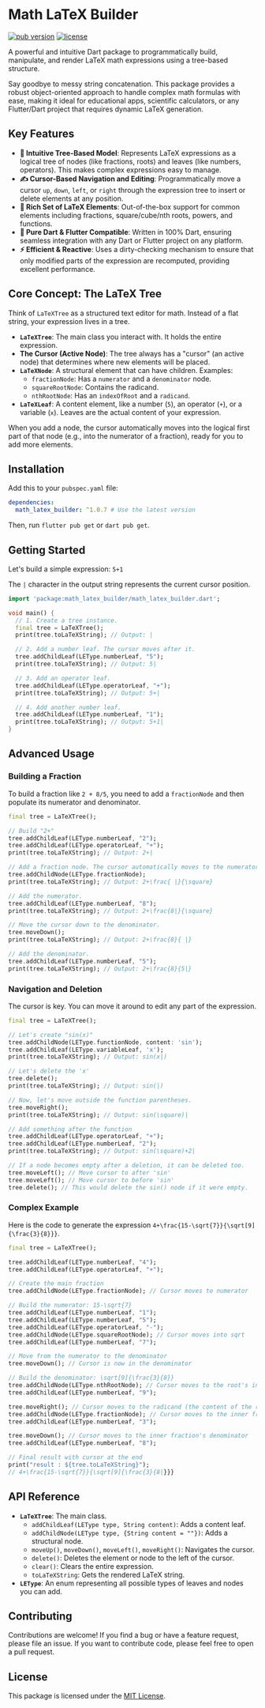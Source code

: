 # Math LaTeX Builder

[![pub version](https://img.shields.io/pub/v/math_latex_builder.svg)](https://pub.dev/packages/math_latex_builder)
[![license](https://img.shields.io/badge/license-MIT-blue.svg)](https://opensource.org/licenses/MIT)

A powerful and intuitive Dart package to programmatically build, manipulate, and render LaTeX math expressions using a tree-based structure.

Say goodbye to messy string concatenation. This package provides a robust object-oriented approach to handle complex math formulas with ease, making it ideal for educational apps, scientific calculators, or any Flutter/Dart project that requires dynamic LaTeX generation.

## Key Features

-   **🌳 Intuitive Tree-Based Model**: Represents LaTeX expressions as a logical tree of nodes (like fractions, roots) and leaves (like numbers, operators). This makes complex expressions easy to manage.
-   **✍️ Cursor-Based Navigation and Editing**: Programmatically move a cursor `up`, `down`, `left`, or `right` through the expression tree to insert or delete elements at any position.
-   **🧮 Rich Set of LaTeX Elements**: Out-of-the-box support for common elements including fractions, square/cube/nth roots, powers, and functions.
-   **🚀 Pure Dart & Flutter Compatible**: Written in 100% Dart, ensuring seamless integration with any Dart or Flutter project on any platform.
-   **⚡️ Efficient & Reactive**: Uses a dirty-checking mechanism to ensure that only modified parts of the expression are recomputed, providing excellent performance.

## Core Concept: The LaTeX Tree

Think of `LaTeXTree` as a structured text editor for math. Instead of a flat string, your expression lives in a tree.

-   **`LaTeXTree`**: The main class you interact with. It holds the entire expression.
-   **The Cursor (Active Node)**: The tree always has a "cursor" (an active node) that determines where new elements will be placed.
-   **`LaTeXNode`**: A structural element that can have children. Examples:
    -   `fractionNode`: Has a `numerator` and a `denominator` node.
    -   `squareRootNode`: Contains the radicand.
    -   `nthRootNode`: Has an `indexOfRoot` and a `radicand`.
-   **`LaTeXLeaf`**: A content element, like a number (`5`), an operator (`+`), or a variable (`x`). Leaves are the actual content of your expression.

When you add a node, the cursor automatically moves into the logical first part of that node (e.g., into the numerator of a fraction), ready for you to add more elements.

## Installation

Add this to your `pubspec.yaml` file:

```yaml
dependencies:
  math_latex_builder: ^1.0.7 # Use the latest version
```

Then, run `flutter pub get` or `dart pub get`.

## Getting Started

Let's build a simple expression: `5+1`

The `|` character in the output string represents the current cursor position.

```dart
import 'package:math_latex_builder/math_latex_builder.dart';

void main() {
  // 1. Create a tree instance.
  final tree = LaTeXTree();
  print(tree.toLaTeXString); // Output: |

  // 2. Add a number leaf. The cursor moves after it.
  tree.addChildLeaf(LEType.numberLeaf, "5");
  print(tree.toLaTeXString); // Output: 5|

  // 3. Add an operator leaf.
  tree.addChildLeaf(LEType.operatorLeaf, "+");
  print(tree.toLaTeXString); // Output: 5+|

  // 4. Add another number leaf.
  tree.addChildLeaf(LEType.numberLeaf, "1");
  print(tree.toLaTeXString); // Output: 5+1|
}
```

## Advanced Usage

### Building a Fraction

To build a fraction like `2 + 8/5`, you need to add a `fractionNode` and then populate its numerator and denominator.

```dart
final tree = LaTeXTree();

// Build "2+"
tree.addChildLeaf(LEType.numberLeaf, "2");
tree.addChildLeaf(LEType.operatorLeaf, "+");
print(tree.toLaTeXString); // Output: 2+|

// Add a fraction node. The cursor automatically moves to the numerator.
tree.addChildNode(LEType.fractionNode);
print(tree.toLaTeXString); // Output: 2+\frac{ |}{\square}

// Add the numerator.
tree.addChildLeaf(LEType.numberLeaf, "8");
print(tree.toLaTeXString); // Output: 2+\frac{8|}{\square}

// Move the cursor down to the denominator.
tree.moveDown();
print(tree.toLaTeXString); // Output: 2+\frac{8}{ |}

// Add the denominator.
tree.addChildLeaf(LEType.numberLeaf, "5");
print(tree.toLaTeXString); // Output: 2+\frac{8}{5|}
```

### Navigation and Deletion

The cursor is key. You can move it around to edit any part of the expression.

```dart
final tree = LaTeXTree();

// Let's create "sin(x)"
tree.addChildNode(LEType.functionNode, content: 'sin');
tree.addChildLeaf(LEType.variableLeaf, 'x');
print(tree.toLaTeXString); // Output: sin(x|)

// Let's delete the 'x'
tree.delete();
print(tree.toLaTeXString); // Output: sin(|)

// Now, let's move outside the function parentheses.
tree.moveRight();
print(tree.toLaTeXString); // Output: sin(\square)|

// Add something after the function
tree.addChildLeaf(LEType.operatorLeaf, "+");
tree.addChildLeaf(LEType.numberLeaf, "2");
print(tree.toLaTeXString); // Output: sin(\square)+2|

// If a node becomes empty after a deletion, it can be deleted too.
tree.moveLeft(); // Move cursor to after 'sin'
tree.moveLeft(); // Move cursor to before 'sin'
tree.delete(); // This would delete the sin() node if it were empty.
```

### Complex Example

Here is the code to generate the expression `4+\frac{15-\sqrt{7}}{\sqrt[9]{\frac{3}{8}}}`.

```dart
final tree = LaTeXTree();

tree.addChildLeaf(LEType.numberLeaf, "4");
tree.addChildLeaf(LEType.operatorLeaf, "+");

// Create the main fraction
tree.addChildNode(LEType.fractionNode); // Cursor moves to numerator

// Build the numerator: 15-\sqrt{7}
tree.addChildLeaf(LEType.numberLeaf, "1");
tree.addChildLeaf(LEType.numberLeaf, "5");
tree.addChildLeaf(LEType.operatorLeaf, "-");
tree.addChildNode(LEType.squareRootNode); // Cursor moves into sqrt
tree.addChildLeaf(LEType.numberLeaf, "7");

// Move from the numerator to the denominator
tree.moveDown(); // Cursor is now in the denominator

// Build the denominator: \sqrt[9]{\frac{3}{8}}
tree.addChildNode(LEType.nthRootNode); // Cursor moves to the root's index
tree.addChildLeaf(LEType.numberLeaf, "9");

tree.moveRight(); // Cursor moves to the radicand (the content of the root)
tree.addChildNode(LEType.fractionNode); // Cursor moves to the inner fraction's numerator
tree.addChildLeaf(LEType.numberLeaf, "3");

tree.moveDown(); // Cursor moves to the inner fraction's denominator
tree.addChildLeaf(LEType.numberLeaf, "8");

// Final result with cursor at the end
print("result : ${tree.toLaTeXString}");
// 4+\frac{15-\sqrt{7}}{\sqrt[9]{\frac{3}{8|}}}
```

## API Reference

-   **`LaTeXTree`**: The main class.
    -   `addChildLeaf(LEType type, String content)`: Adds a content leaf.
    -   `addChildNode(LEType type, {String content = ""})`: Adds a structural node.
    -   `moveUp()`, `moveDown()`, `moveLeft()`, `moveRight()`: Navigates the cursor.
    -   `delete()`: Deletes the element or node to the left of the cursor.
    -   `clear()`: Clears the entire expression.
    -   `toLaTeXString`: Gets the rendered LaTeX string.
-   **`LEType`**: An enum representing all possible types of leaves and nodes you can add.

## Contributing

Contributions are welcome! If you find a bug or have a feature request, please file an issue. If you want to contribute code, please feel free to open a pull request.

## License

This package is licensed under the [MIT License](LICENSE).
